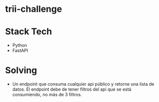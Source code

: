 # trii-challenge
# Stack Tech
* Python
* FastAPI

# Solving
- Un endpoint que consuma cualquier api público y retorne una lista de datos. El endpoint debe de tener filtros del api que se está consumiendo, no más de 3
filtros.
